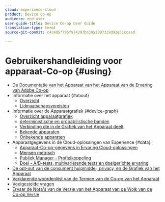 ```yaml
---
cloud: experience-cloud
product: Device Co-op
audience: end-user
user-guide-title: Device Co-op User Guide
translation-type: tm+mt
source-git-commit: c4c4d5f795f974297ba3952807329d92e51ccaad

---
```



# Gebruikershandleiding voor apparaat-Co-op {#using}

+ [De Documentatie van het Apparaat van het Apparaat van de Ervaring van Adobe Co-op](home.md)
+ Informatie over het apparaat {#about}
   + [Overzicht](about/overview.md)
   + [Lidmaatschapsvereisten](about/requirements.md)
+ Informatie over de Apparaatgrafiek {#device-graph}
   + [Overzicht apparaatgrafiek](processes/device-graph-overview.md)
   + [deterministische en probabilistische banden](processes/links.md)
   + [Verbinding die in de Grafiek van het Apparaat deelt](processes/link-sharing.md)
   + [Bekende apparaten](processes/known-device.md)
   + [Onbekende apparaten](processes/unknown-device.md)
+ Apparaatgegevens in de Cloud-oplossingen van Experience {#data}
   + [Apparaat-Co-op-gegevens in Ervaring Cloud-oplossingen](other-solutions/other-solutions.md)
   + [Mensen metrisch](other-solutions/people.md)
   + [Publiek Manager - Profielkoppeling](other-solutions/proflie-link.md)
   + [Doel - A/B-tests, multivariërende tests en doelgerichte ervaring](other-solutions/target.md)
+ [De opt-out van de consument hulpmiddel, privacy, en de Grafiek van het Apparaat](privacy.md)
+ [Verklarende woordenlijst van de Termen van de Co-op van het Apparaat](glossary.md)
+ [Veelgestelde vragen](faq.md)
+ [Ervaar de Nota&#39;s van de Versie van het Apparaat van de Wolk van de Co-op Versie](release-notes.md)
